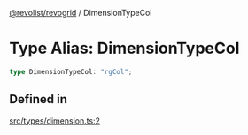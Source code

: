 [@revolist/revogrid](README.md) / DimensionTypeCol

# Type Alias: DimensionTypeCol

```ts
type DimensionTypeCol: "rgCol";
```

## Defined in

[src/types/dimension.ts:2](https://github.com/revolist/revogrid/blob/15bed16e98b0807fadb0bfdae87d4c121f88e09e/src/types/dimension.ts#L2)
